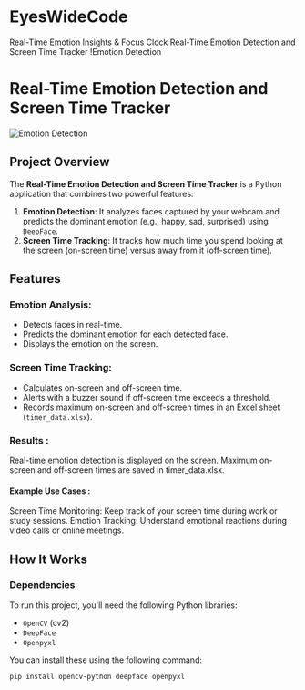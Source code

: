 # EyesWideCode
 Real-Time Emotion Insights &amp; Focus Clock
Real-Time Emotion Detection and Screen Time Tracker
!Emotion Detection <!-- Replace with an actual screenshot or relevant image -->

# Real-Time Emotion Detection and Screen Time Tracker

![Emotion Detection](https://cdn.dribbble.com/users/252149/screenshots/2589640/6deg_emotions.gif)

## Project Overview
The **Real-Time Emotion Detection and Screen Time Tracker** is a Python application that combines two powerful features:

1. **Emotion Detection**: It analyzes faces captured by your webcam and predicts the dominant emotion (e.g., happy, sad, surprised) using `DeepFace`.
2. **Screen Time Tracking**: It tracks how much time you spend looking at the screen (on-screen time) versus away from it (off-screen time).

## Features
### Emotion Analysis:
- Detects faces in real-time.
- Predicts the dominant emotion for each detected face.
- Displays the emotion on the screen.

### Screen Time Tracking:
- Calculates on-screen and off-screen time.
- Alerts with a buzzer sound if off-screen time exceeds a threshold.
- Records maximum on-screen and off-screen times in an Excel sheet (`timer_data.xlsx`).


### Results :
Real-time emotion detection is displayed on the screen.
Maximum on-screen and off-screen times are saved in timer_data.xlsx.



 #### Example Use Cases :
Screen Time Monitoring: Keep track of your screen time during work or study sessions.
Emotion Tracking: Understand emotional reactions during video calls or online meetings.

## How It Works

### Dependencies
To run this project, you'll need the following Python libraries:
- `OpenCV` (cv2)
- `DeepFace`
- `Openpyxl`

You can install these using the following command:
```bash
pip install opencv-python deepface openpyxl




